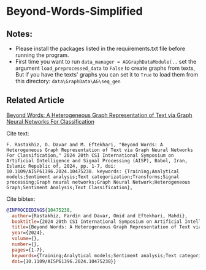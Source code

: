# Beyond-Words-Simplified
## Notes:
 - Please install the packages listed in the requirements.txt file before running the program.
 - First time you want to run `data_manager = AGGraphDataModule(..` set the argument `load_preprocessed_data` to `False` to create graphs from texts, But if you have the texts' graphs you can set it to `True` to load them from this directory: `data\GraphData\AG\seq_gen`  

## Related Article
[Beyond Words: A Heterogeneous Graph Representation of Text via Graph Neural Networks For Classification](https://ieeexplore.ieee.org/document/10475238)

Cite text:
```docx
F. Rastakhiz, O. Davar and M. Eftekhari, "Beyond Words: A Heterogeneous Graph Representation of Text via Graph Neural Networks For Classification," 2024 20th CSI International Symposium on Artificial Intelligence and Signal Processing (AISP), Babol, Iran, Islamic Republic of, 2024, pp. 1-7, doi: 10.1109/AISP61396.2024.10475238. keywords: {Training;Analytical models;Sentiment analysis;Text categorization;Transforms;Signal processing;Graph neural networks;Graph Neural Network;Heterogeneous Graph;Sentiment Analysis;Text Classification},
```

Cite bibtex:
``` bibtex
@INPROCEEDINGS{10475238,
  author={Rastakhiz, Fardin and Davar, Omid and Eftekhari, Mahdi},
  booktitle={2024 20th CSI International Symposium on Artificial Intelligence and Signal Processing (AISP)}, 
  title={Beyond Words: A Heterogeneous Graph Representation of Text via Graph Neural Networks For Classification}, 
  year={2024},
  volume={},
  number={},
  pages={1-7},
  keywords={Training;Analytical models;Sentiment analysis;Text categorization;Transforms;Signal processing;Graph neural networks;Graph Neural Network;Heterogeneous Graph;Sentiment Analysis;Text Classification},
  doi={10.1109/AISP61396.2024.10475238}}
```
